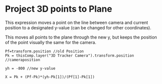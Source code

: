 # Project 3D points to Plane

This expression moves a point on the line between camera and current position to a designated y-value (can be changed for other coordinates).

This moves all points to the plane through the new y, but keeps the position of the point visually the same for the camera.

    Pf=transform.position //old Position
    Pk = thisComp.layer("3D Tracker Camera").transform.position //cameraposition

    yh = -800 //new y-value

    X = Pk + (Pf-Pk)*(yh-Pk[1])/(Pf[1]-Pk[1])